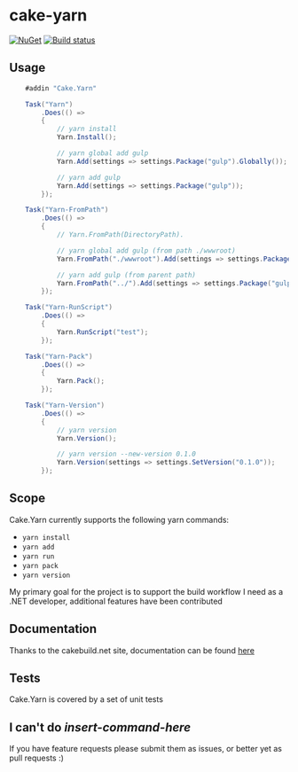 # cake-yarn

[![NuGet](https://img.shields.io/nuget/v/Cake.Yarn.svg)](https://www.nuget.org/packages/Cake.Yarn/) [![Build status](https://ci.appveyor.com/api/projects/status/dch44vu64cs7nb98?svg=true)](https://ci.appveyor.com/project/MilovanovM/cake-yarn)

## Usage

```c#
    #addin "Cake.Yarn"

    Task("Yarn")
        .Does(() =>
        {
            // yarn install
            Yarn.Install();

            // yarn global add gulp
            Yarn.Add(settings => settings.Package("gulp").Globally());

            // yarn add gulp
            Yarn.Add(settings => settings.Package("gulp"));
        });

    Task("Yarn-FromPath")
        .Does(() =>
        {
            // Yarn.FromPath(DirectoryPath).

            // yarn global add gulp (from path ./wwwroot)
            Yarn.FromPath("./wwwroot").Add(settings => settings.Package("gulp").Globally());

            // yarn add gulp (from parent path)
            Yarn.FromPath("../").Add(settings => settings.Package("gulp"));
        });

    Task("Yarn-RunScript")
        .Does(() =>
        {
            Yarn.RunScript("test");
        });

    Task("Yarn-Pack")
        .Does(() =>
        {
            Yarn.Pack();
        });

    Task("Yarn-Version")
        .Does(() =>
        {
            // yarn version
            Yarn.Version();

            // yarn version --new-version 0.1.0
            Yarn.Version(settings => settings.SetVersion("0.1.0"));
        });
```

## Scope

Cake.Yarn currently supports the following yarn commands:

* ```yarn install```
* ```yarn add```
* ```yarn run```
* ```yarn pack```
* ```yarn version```

My primary goal for the project is to support the build workflow I need as a .NET developer, additional features have been contributed

## Documentation

Thanks to the cakebuild.net site, documentation can be found [here](http://cakebuild.net/api/cake.yarn/)

## Tests

Cake.Yarn is covered by a set of unit tests

## I can't do _insert-command-here_

If you have feature requests please submit them as issues, or better yet as pull requests :)
